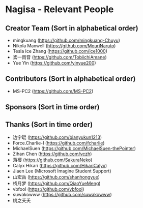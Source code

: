 ﻿# Nagisa - Relevant People 

## Creator Team (Sort in alphabetical order)
- mingkuang (https://github.com/mingkuang-Chuyu)
- Nikola Maxwell (https://github.com/MouriNaruto)
- Tesla Ice Zhang (https://github.com/ice1000)
- 鳶一雨音 (https://github.com/TobiichiAmane)
- Yue Yin (https://github.com/yinyue200)

## Contributors (Sort in alphabetical order)
- MS-PC2 (https://github.com/MS-PC2)

## Sponsors  (Sort in time order)

## Thanks (Sort in time order)
- 边宇琨 (https://github.com/bianyukun1213)
- Force.Charlie-I (https://github.com/fcharlie)
- MichaelSuen (https://github.com/MichaelSuen-thePointer)
- Zihan Chen (https://github.com/vczh)
- 落樱 (https://github.com/SakuraNeko)
- Calyx Hikari (https://github.com/HikariCalyx)
- Jiaen Lee (Microsoft Imagine Student Support)
- 山宏岳 (https://github.com/shanhongyue)
- 桥月梦 (https://github.com/QiaoYueMeng)
- vbfool (https://github.com/vbfool)
- suwakowww (https://github.com/suwakowww)
- 桃之夭夭
